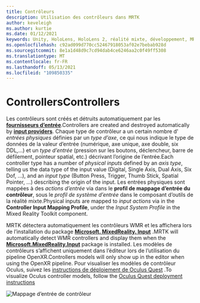 ```yaml
---
title: Contrôleurs
description: Utilisation des contrôleurs dans MRTK
author: keveleigh
ms.author: kurtie
ms.date: 01/12/2021
keywords: Unity, HoloLens, HoloLens 2, réalité mixte, développement, MRTK, contrôleurs,
ms.openlocfilehash: c92ad099d770cc52467918053af02e7bebab928d
ms.sourcegitcommit: 8e1a1d48d9c7cd94dab4ce6246aa2c0f49ff5308
ms.translationtype: MT
ms.contentlocale: fr-FR
ms.lasthandoff: 05/13/2021
ms.locfileid: "109850335"
---
```

# <a name="controllers"></a><span data-ttu-id="1749b-104">Controllers</span><span class="sxs-lookup"><span data-stu-id="1749b-104">Controllers</span></span>

<span data-ttu-id="1749b-105">Les contrôleurs sont créés et détruits automatiquement par les [**fournisseurs d’entrée**](input-providers.md).</span><span class="sxs-lookup"><span data-stu-id="1749b-105">Controllers are created and destroyed automatically by [**input providers**](input-providers.md).</span></span> <span data-ttu-id="1749b-106">Chaque type de contrôleur a un certain nombre d' *entrées physiques* définies par un *type d’axe*, ce qui nous indique le type de données de la valeur d’entrée (numérique, axe unique, axe double, six DDL,...) et un *type d’entrée* (pression sur les boutons, déclencheur, barre de défilement, pointeur spatial, etc.) décrivant l’origine de l’entrée.</span><span class="sxs-lookup"><span data-stu-id="1749b-106">Each controller type has a number of *physical inputs* defined by an *axis type*, telling us the data type of the input value (Digital, Single Axis, Dual Axis, Six Dof, ...), and an *input type* (Button Press, Trigger, Thumb Stick, Spatial Pointer, ...) describing the origin of the input.</span></span> <span data-ttu-id="1749b-107">Les entrées physiques sont mappées à des *actions d’entrée* via dans le **profil de mappage d’entrée du contrôleur**, sous le *profil de système d’entrée* dans le composant d’outils de la réalité mixte.</span><span class="sxs-lookup"><span data-stu-id="1749b-107">Physical inputs are mapped to *input actions* via in the **Controller Input Mapping Profile**, under the *Input System Profile* in the Mixed Reality Toolkit component.</span></span>

<span data-ttu-id="1749b-108">MRTK détectera automatiquement les contrôleurs WMR et les affichera lors de l’installation du package [**Microsoft. MixedReality. Input**](/windows/mixed-reality/develop/unity/unity-reverb-g2-controllers#installing-microsoftmixedrealityinput-with-the-mixed-reality-feature-tool) .</span><span class="sxs-lookup"><span data-stu-id="1749b-108">MRTK will automatically detect WMR controllers and display them when the [**Microsoft.MixedReality.Input**](/windows/mixed-reality/develop/unity/unity-reverb-g2-controllers#installing-microsoftmixedrealityinput-with-the-mixed-reality-feature-tool) package is installed.</span></span> <span data-ttu-id="1749b-109">Les modèles de contrôleurs s’affichent uniquement dans l’éditeur lors de l’utilisation du pipeline OpenXR.</span><span class="sxs-lookup"><span data-stu-id="1749b-109">Controllers models will only show up in the editor when using the OpenXR pipeline.</span></span> <span data-ttu-id="1749b-110">Pour visualiser les modèles de contrôleur Oculus, suivez les [instructions de déploiement de Oculus Quest](/windows/mixed-reality/mrtk-unity/supported-devices/oculus-quest-mrtk.md) .</span><span class="sxs-lookup"><span data-stu-id="1749b-110">To visualize Oculus controller models, follow the [Oculus Quest deployment instructions](/windows/mixed-reality/mrtk-unity/supported-devices/oculus-quest-mrtk.md)</span></span>

![Mappage d’entrée de contrôleur](../images/input/ControllerInputMapping.png)